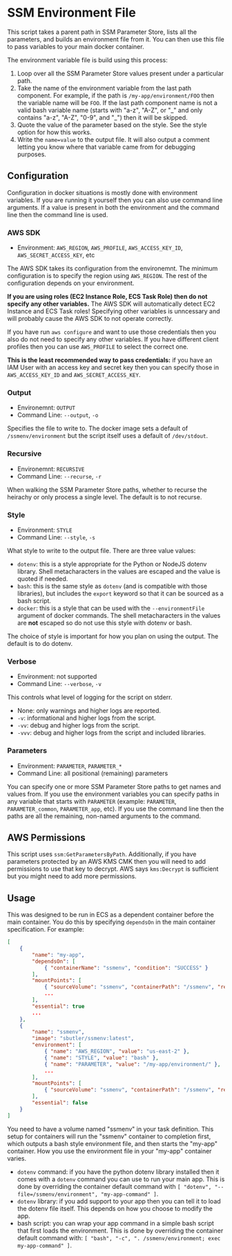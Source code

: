 SSM Environment File
====================

This script takes a parent path in SSM Parameter Store, lists all the parameters,
and builds an environment file from it. You can then use this file to pass
variables to your main docker container.

The environment variable file is build using this process:

1. Loop over all the SSM Parameter Store values present under a particular path.
2. Take the name of the environment variable from the last path component. For
    example, if the path is `/my-app/environment/FOO` then the variable name will
    be `FOO`. If the last path component name is not a valid bash variable name
    (starts with "a-z", "A-Z", or "\_" and only contains "a-z", "A-Z", "0-9", and
    "\_") then it will be skipped.
3. Quote the value of the parameter based on the style. See the style option for
    how this works.
4. Write the `name=value` to the output file. It will also output a comment
    letting you know where that variable came from for debugging purposes.

Configuration
-------------

Configuration in docker situations is mostly done with environment variables.
If you are running it yourself then you can also use command line arguments. If
a value is present in both the environment and the command line then the command
line is used.

### AWS SDK

- Environment: `AWS_REGION`, `AWS_PROFILE`, `AWS_ACCESS_KEY_ID`, `AWS_SECRET_ACCESS_KEY`, etc

The AWS SDK takes its configuration from the environemnt. The minimum configuration
is to specify the region using `AWS_REGION`. The rest of the configuration depends
on your environment.

**If you are using roles (EC2 Instance Role, ECS Task Role) then do not specify
any other variables.** The AWS SDK will automatically detect EC2 Instance and
ECS Task roles! Specifying other variables is unncessary and will probably cause
the AWS SDK to not operate correctly.

If you have run `aws configure` and want to use those credentials then you also
do not need to specify any other variables. If you have different client
profiles then you can use `AWS_PROFILE` to select the correct one.

**This is the least recommended way to pass credentials:** if you have an IAM
User with an access key and secret key then you can specify those in
`AWS_ACCESS_KEY_ID` and `AWS_SECRET_ACCESS_KEY`.

### Output

- Environemnt: `OUTPUT`
- Command Line: `--output`, `-o`

Specifies the file to write to. The docker image sets a default of `/ssmenv/environment`
but the script itself uses a default of `/dev/stdout`.

### Recursive

- Environemnt: `RECURSIVE`
- Command Line: `--recurse`, `-r`

When walking the SSM Parameter Store paths, whether to recurse the heirachy or
only process a single level. The default is to not recurse.

### Style

- Environment: `STYLE`
- Command Line: `--style`, `-s`

What style to write to the output file. There are three value values:

- `dotenv`: this is a style appropriate for the Python or NodeJS dotenv library.
    Shell metacharacters in the values are escaped and the value is quoted if
    needed.
- `bash`: this is the same style as `dotenv` (and is compatible with those libraries),
    but includes the `export` keyword so that it can be sourced as a bash script.
- `docker`: this is a style that can be used with the `--environmentFile` argument
    of docker commands. The shell metacharacters in the values are **not** escaped
    so do not use this style with dotenv or bash.

The choice of style is important for how you plan on using the output. The default
is to do dotenv.

### Verbose

- Environment: not supported
- Command Line: `--verbose`, `-v`

This controls what level of logging for the script on stderr.

- None: only warnings and higher logs are reported.
- `-v`: informational and higher logs from the script.
- `-vv`: debug and higher logs from the script.
- `-vvv`: debug and higher logs from the script and included libraries.

### Parameters

- Environment: `PARAMETER`, `PARAMETER_*`
- Command Line: all positional (remaining) parameters

You can specify one or more SSM Parameter Store paths to get names and values
from. If you use the environment variables you can specify paths in any variable
that starts with `PARAMETER` (example: `PARAMETER`, `PARAMETER_common`,
`PARAMETER_app`, etc). If you use the command line then the paths are all the
remaining, non-named arguments to the command.

AWS Permissions
---------------

This script uses `ssm:GetParametersByPath`. Additionally, if you have parameters
protected by an AWS KMS CMK then you will need to add permissions to use that
key to decrypt. AWS says `kms:Decrypt` is sufficient but you might need to add
more permissions.

Usage
-----

This was designed to be run in ECS as a dependent container before the main
container. You do this by specifying `dependsOn` in the main container
specification. For example:

```json
[
    {
        "name": "my-app",
        "dependsOn": [
            { "containerName": "ssmenv", "condition": "SUCCESS" }
        ],
        "mountPoints": [
            { "sourceVolume": "ssmenv", "containerPath": "/ssmenv", "readOnly": true },
            ...
        ],
        "essential": true
        ...
    },
    {
        "name": "ssmenv",
        "image": "sbutler/ssmenv:latest",
        "environment": [
            { "name": "AWS_REGION", "value": "us-east-2" },
            { "name": "STYLE", "value": "bash" },
            { "name": "PARAMETER", "value": "/my-app/environment/" },
            ...
        ],
        "mountPoints": [
            { "sourceVolume": "ssmenv", "containerPath": "/ssmenv", "readOnly": false },
        ],
        "essential": false
    }
]
```

You need to have a volume named "ssmenv" in your task definition. This setup
for containers will run the "ssmenv" container to completion first, which
outputs a bash style environment file, and then starts the "my-app" container.
How you use the environment file in your "my-app" container varies.

- `dotenv` command: if you have the python dotenv library installed then it
    comes with a `dotenv` command you can use to run your main app. This is
    done by overriding the container default command with
    `[ "dotenv", "--file=/ssmenv/environment", "my-app-command" ]`.
- `dotenv` library: if you add support to your app then you can tell it to load
    the dotenv file itself. This depends on how you choose to modify the app.
- bash script: you can wrap your app command in a simple bash script that first
    loads the environment. This is done by overriding the container default
    command with: `[ "bash", "-c", ". /ssmenv/environment; exec my-app-command" ]`.
